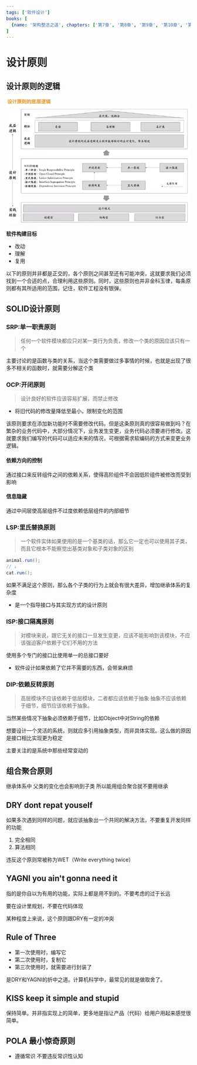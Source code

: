 ```yaml
---
tags: ['软件设计']
books: [
  {name: '架构整洁之道', chapters: ['第7章', '第8章', '第9章', '第10章', '第11章']}
]
---
```

# 设计原则

## 设计原则的逻辑

![202182614392](/assets/202182614392.png)

**软件构建目标**

- 改动
- 理解
- 复用

以下的原则并非都是正交的，各个原则之间甚至还有可能冲突，这就要求我们必须找到一个合适的点，合理利用这些原则。同时，这些原则也并非金科玉律，每条原则都有其所适用的范围，记住，软件工程没有银弹。

## SOLID设计原则

### SRP:单一职责原则

>任何一个软件模块都应只对某一类行为负责，修改一个类的原因应该只有一个

主要讨论的是函数与类的关系，当这个类需要做过多事情的时候，也就是出现了很多不相关的函数时，就需要分解这个类

### OCP:开闭原则

>设计良好的软件应该容易扩展，而禁止修改

- 将旧代码的修改量降低至最小，限制变化的范围

该原则要求在添加新功能时不需要修改代码。但是这条原则真的很容易做到吗？在繁杂的业务代码中，大部分情况下，业务发生变更，业务代码必须要进行修改。这就要求我们编写的代码可以适应未来的情况，可根据需求软编码的方式来变更业务逻辑。

#### 依赖方向的控制

通过接口来反转组件之间的依赖关系，使得高阶组件不会因低阶组件被修改而受到影响

#### 信息隐藏

通过中间层使高层组件不过度依赖低层组件的内部细节

### LSP:里氏替换原则

> 一个软件实体如果使用的是一个基类的话，那么它一定也可以使用其子类，而且它根本不能察觉出基类对象和子类对象的区别

```java
animal.run();
// ↓
cat.run();
```

如果不满足这个原则，那么各个子类的行为上就会有很大差异，增加继承体系的复杂度

- 是一个指导接口与其实现方式的设计原则

### ISP:接口隔离原则

>对模块来说，跟它无关的接口一旦发生变更，应该不能影响到该模块，不应该强迫客户依赖于它们不用的方法

使用多个专门的接口比使用单一的总接口要好

- 软件设计如果依赖了它并不需要的东西，会带来麻烦

### DIP:依赖反转原则

>高层模块不应该依赖于低层模块，二者都应该依赖于抽象
>抽象不应该依赖于细节，细节应该依赖于抽象。

当然某些情况下抽象必须依赖于细节，比如Object中对String的依赖

想要设计一个灵活的系统，则就应多引用抽象类型，而非具体实现。这么做的原因是接口相比实现更为稳定

主要关注的是系统中那些经常变动的

## 组合聚合原则

继承体系中 父类的变化也会影响到子类 所以能用组合聚合就不要用继承

## DRY dont repat youself

如果多次遇到同样的问题，就应该抽象出一个共同的解决方法，不要重复开发同样的功能

1. 完全相同
2. 算法相同

违反这个原则常被称为WET（Write everything twice）

## YAGNI you ain't gonna need it

指的是你自以为有用的功能，实际上都是用不到的。不要考虑的过于长远

要在设计里规划，不要在代码体现

某种程度上来说，这个原则跟DRY有一定的冲突

## Rule of Three

- 第一次使用时，编写它
- 第二次使用时，复制它
- 第三次使用时，就需要进行封装了

是DRY和YAGNI的折中之道。计算机科学中，最常见的就是做取舍了。

## KISS keep it simple and stupid

保持简单。并非指实现上的简单，更多地是指让产品（代码）给用户用起来感觉很简单。

## POLA 最小惊奇原则

- 遵循常识 不要违反常识性认知
